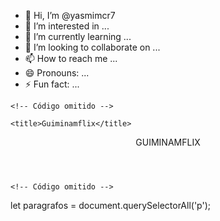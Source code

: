 - 👋 Hi, I’m @yasmimcr7
- 👀 I’m interested in ...
- 🌱 I’m currently learning ...
- 💞️ I’m looking to collaborate on ...
- 📫 How to reach me ...
- 😄 Pronouns: ...
- ⚡ Fun fact: ...

<!---
yasmimcr7/yasmimcr7 is a ✨ special ✨ repository because its `README.md` (this file) appears on your GitHub profile.
You can click the Preview link to take a look at your changes.
---> <head>
    <!-- Código omitido -->

    <title>Guiminamflix</title>
</head>

<body>
    <header>GUIMINAMFLIX</header>

    <!-- Código omitido -->
</body>
let paragrafos = document.querySelectorAll('p');
